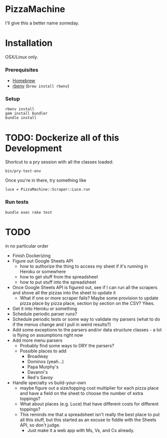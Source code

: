 PizzaMachine
====
I'll give this a better name someday.

Installation
====
OSX/Linux only.
### Prerequisites
* [Homebrew](https://brew.sh/)
* [rbenv](https://github.com/rbenv/rbenv) (`brew install rbenv`)

### Setup
```
rbenv install
gem install bundler
bundle install
```
**TODO**: Dockerize all of this
Development
====

Shortcut to a pry session with all the classes loaded:

```
bin/pry-test-env
```

Once you're in there, try something like

```
luce = PizzaMachine::Scraper::Luce.run
```

### Run tests
```
bundle exec rake test
```

TODO
====

in no particular order

* Finish Dockerizing
* Figure out Google Sheets API
  * how to authorize the thing to access my sheet if it's running in Heroku or somewhere
  * how to get stuff from the spreadsheet
  * how to put stuff into the spreadsheet
* Once Google Sheets API is figured out, see if I can run all the scrapers and shove all the pizzas into the sheet to update it
  * What if one or more scraper fails?  Maybe some provision to update pizza place by pizza place, section by section on the CSV? Yikes.
* Get it into Heroku or something
* Schedule periodic parser runs?
* Schedule periodic tests or some way to validate my parsers (what to do if the menus change and I pull in weird results?)
* Add some exceptions to the parsers and/or data structure classes - a lot is flying on assumptions right now
* Add more menu parsers
  * Probably find some ways to DRY the parsers?
  * Possible places to add
    * Broadway
    * Dominos (yeah...)
    * Papa Murphy's
    * Davanni's
    * Red's Savoy
* Handle specialty vs build-your-own
  * maybe figure out a size/topping cost multiplier for each pizza place and have a field on the sheet to choose the number of extra toppings?
  * What about places (e.g. Luce) that have different costs for different toppings?
  * This reminds me that a spreadsheet isn't really the best place to put all this stuff, but this started as an excuse to fiddle with the Sheets API, so don't judge.
    * Just make it a web app with Ms, Vs, and Cs already.
